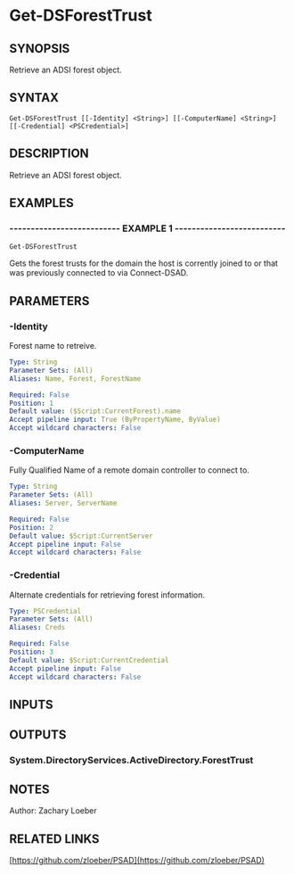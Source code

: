 ﻿---
external help file: PSAD-help.xml
online version: https://github.com/zloeber/PSAD
schema: 2.0.0
---

# Get-DSForestTrust

## SYNOPSIS
Retrieve an ADSI forest object.

## SYNTAX

```
Get-DSForestTrust [[-Identity] <String>] [[-ComputerName] <String>] [[-Credential] <PSCredential>]
```

## DESCRIPTION
Retrieve an ADSI forest object.

## EXAMPLES

### -------------------------- EXAMPLE 1 --------------------------
```
Get-DSForestTrust
```

Gets the forest trusts for the domain the host is corrently joined to or that was previously connected to via Connect-DSAD.

## PARAMETERS

### -Identity
Forest name to retreive.

```yaml
Type: String
Parameter Sets: (All)
Aliases: Name, Forest, ForestName

Required: False
Position: 1
Default value: ($Script:CurrentForest).name
Accept pipeline input: True (ByPropertyName, ByValue)
Accept wildcard characters: False
```

### -ComputerName
Fully Qualified Name of a remote domain controller to connect to.

```yaml
Type: String
Parameter Sets: (All)
Aliases: Server, ServerName

Required: False
Position: 2
Default value: $Script:CurrentServer
Accept pipeline input: False
Accept wildcard characters: False
```

### -Credential
Alternate credentials for retrieving forest information.

```yaml
Type: PSCredential
Parameter Sets: (All)
Aliases: Creds

Required: False
Position: 3
Default value: $Script:CurrentCredential
Accept pipeline input: False
Accept wildcard characters: False
```

## INPUTS

## OUTPUTS

### System.DirectoryServices.ActiveDirectory.ForestTrust

## NOTES
Author: Zachary Loeber

## RELATED LINKS

[https://github.com/zloeber/PSAD](https://github.com/zloeber/PSAD)


